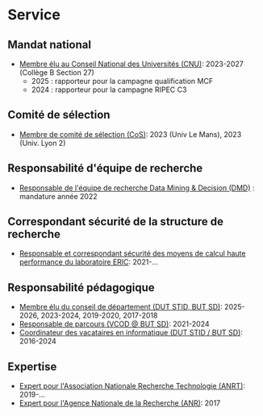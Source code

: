 # Service

## Mandat national
- [Membre élu au Conseil National des Universités (CNU)](#): 2023-2027 (Collège B Section 27)
  - 2025 : rapporteur pour la campagne qualification MCF   
  - 2024 : rapporteur pour la campagne RIPEC C3

## Comité de sélection
- [Membre de comité de sélection (CoS)](#): 2023 (Univ Le Mans), 2023 (Univ. Lyon 2)

## Responsabilité d'équipe de recherche
- [Responsable de l'équipe de recherche Data Mining & Decision (DMD)](#) : mandature année 2022

## Correspondant sécurité de la structure de recherche
- [Responsable et correspondant sécurité des moyens de calcul haute performance du laboratoire ERIC](#): 2021-...

## Responsabilité pédagogique
- [Membre élu du conseil de département (DUT STID, BUT SD)](#): 2025-2026, 2023-2024, 2019-2020, 2017-2018 
- [Responsable de parcours (VCOD @ BUT SD)](#): 2021-2024
- [Coordinateur des vacataires en informatique (DUT STID / BUT SD)](#): 2016-2024

## Expertise
- [Expert pour l'Association Nationale Recherche Technologie (ANRT)](#): 2019-...
- [Expert pour l'Agence Nationale de la Recherche (ANR)](#): 2017

